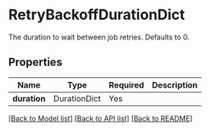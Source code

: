 # RetryBackoffDurationDict

The duration to wait between job retries. Defaults to 0.


## Properties
| Name | Type | Required | Description |
| ------------ | ------------- | ------------- | ------------- |
**duration** | DurationDict | Yes |  |


[[Back to Model list]](../../../README.md#models-v2-link) [[Back to API list]](../../README.md#documentation-for-api-endpoints) [[Back to README]](../../README.md)
